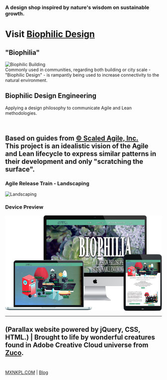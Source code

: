 ### A design shop inspired by nature's wisdom on sustainable growth.


# Visit [Biophilic Design](https://mxnkpl.com/biophilicdesign)

## "Biophilia"
![Biophilic Building](https://inhabitat.com/wp-content/blogs.dir/1/files/2012/03/park-royal-WOHA-3.jpg)
<br>
Commonly used in communities, regarding both building or city scale -
<br>
 "Biophilic Design"  - is rampantly being used to increase
 connectivity to the natural environment.

## Biophilic Design Engineering
Applying a design philosophy to communicate Agile and Lean methodologies.

<br>

Based on guides from [© Scaled Agile, Inc.](https://www.scaledagileframework.com/)
<br>
This project is an idealistic vision of the Agile and Lean lifecycle to express similar patterns in their development and only "scratching the surface".
<br>
---


### Agile Release Train - Landscaping
![Landscaping](http://mxnkpl.com/biophilicdesign/img/setting-up.png)

### Device Preview
![Biophilic Design Project](mockup-biophilia.png)

***

(Parallax website powered by jQuery, CSS, HTML.) |
Brought to life by wonderful creatures found in Adobe Creative Cloud universe from
[Zuco](https://zuco.myportfolio.com/).
<br>
<br>
----

[MXNKPL.COM](https://mxnkpl.com) | [Blog](https://mxnkpl.com/blog)

